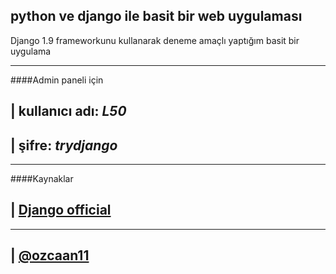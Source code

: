 ## python ve django ile basit bir web uygulaması 

Django 1.9 frameworkunu kullanarak deneme amaçlı yaptığım basit bir uygulama

-------------------

####Admin paneli için

| kullanıcı adı: _L50_
---------

| şifre: _trydjango_
---------

-------------------

####Kaynaklar

| [Django official](https://docs.djangoproject.com/en/1.9/)
---------

---------------------

| [@ozcaan11](https://twitter.com/ozcaan11)
---------
